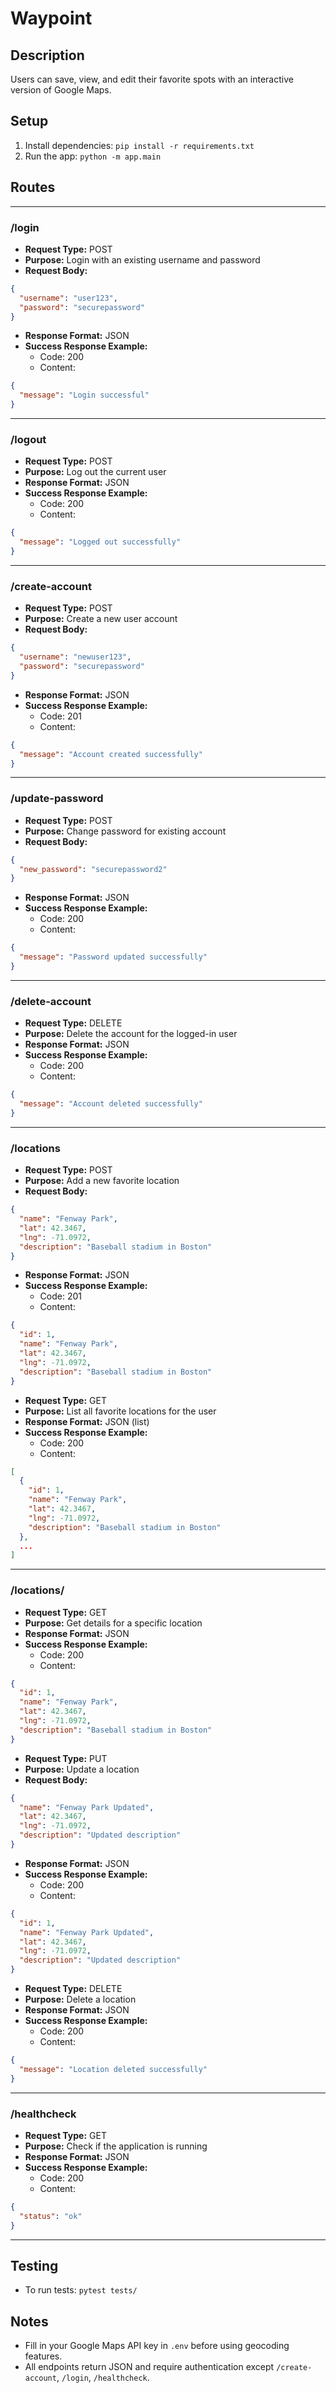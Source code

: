 # Waypoint

## Description
Users can save, view, and edit their favorite spots with an interactive version of Google Maps.

## Setup
1. Install dependencies: `pip install -r requirements.txt`
2. Run the app: `python -m app.main`

## Routes

---

### /login
* **Request Type:** POST
* **Purpose:** Login with an existing username and password
* **Request Body:**
```json
{
  "username": "user123",
  "password": "securepassword"
}
```
* **Response Format:** JSON
* **Success Response Example:**
  - Code: 200
  - Content:
```json
{
  "message": "Login successful"
}
```

---

### /logout
* **Request Type:** POST
* **Purpose:** Log out the current user
* **Response Format:** JSON
* **Success Response Example:**
  - Code: 200
  - Content:
```json
{
  "message": "Logged out successfully"
}
```

---

### /create-account
* **Request Type:** POST
* **Purpose:** Create a new user account
* **Request Body:**
```json
{
  "username": "newuser123",
  "password": "securepassword"
}
```
* **Response Format:** JSON
* **Success Response Example:**
  - Code: 201
  - Content:
```json
{
  "message": "Account created successfully"
}
```

---

### /update-password
* **Request Type:** POST
* **Purpose:** Change password for existing account
* **Request Body:**
```json
{
  "new_password": "securepassword2"
}
```
* **Response Format:** JSON
* **Success Response Example:**
  - Code: 200
  - Content:
```json
{
  "message": "Password updated successfully"
}
```

---

### /delete-account
* **Request Type:** DELETE
* **Purpose:** Delete the account for the logged-in user
* **Response Format:** JSON
* **Success Response Example:**
  - Code: 200
  - Content:
```json
{
  "message": "Account deleted successfully"
}
```

---

### /locations
* **Request Type:** POST
* **Purpose:** Add a new favorite location
* **Request Body:**
```json
{
  "name": "Fenway Park",
  "lat": 42.3467,
  "lng": -71.0972,
  "description": "Baseball stadium in Boston"
}
```
* **Response Format:** JSON
* **Success Response Example:**
  - Code: 201
  - Content:
```json
{
  "id": 1,
  "name": "Fenway Park",
  "lat": 42.3467,
  "lng": -71.0972,
  "description": "Baseball stadium in Boston"
}
```

* **Request Type:** GET
* **Purpose:** List all favorite locations for the user
* **Response Format:** JSON (list)
* **Success Response Example:**
  - Code: 200
  - Content:
```json
[
  {
    "id": 1,
    "name": "Fenway Park",
    "lat": 42.3467,
    "lng": -71.0972,
    "description": "Baseball stadium in Boston"
  },
  ...
]
```

---

### /locations/<id>
* **Request Type:** GET
* **Purpose:** Get details for a specific location
* **Response Format:** JSON
* **Success Response Example:**
  - Code: 200
  - Content:
```json
{
  "id": 1,
  "name": "Fenway Park",
  "lat": 42.3467,
  "lng": -71.0972,
  "description": "Baseball stadium in Boston"
}
```

* **Request Type:** PUT
* **Purpose:** Update a location
* **Request Body:**
```json
{
  "name": "Fenway Park Updated",
  "lat": 42.3467,
  "lng": -71.0972,
  "description": "Updated description"
}
```
* **Response Format:** JSON
* **Success Response Example:**
  - Code: 200
  - Content:
```json
{
  "id": 1,
  "name": "Fenway Park Updated",
  "lat": 42.3467,
  "lng": -71.0972,
  "description": "Updated description"
}
```

* **Request Type:** DELETE
* **Purpose:** Delete a location
* **Response Format:** JSON
* **Success Response Example:**
  - Code: 200
  - Content:
```json
{
  "message": "Location deleted successfully"
}
```

---

### /healthcheck
* **Request Type:** GET
* **Purpose:** Check if the application is running
* **Response Format:** JSON
* **Success Response Example:**
  - Code: 200
  - Content:
```json
{
  "status": "ok"
}
```

---

## Testing
- To run tests: `pytest tests/`

## Notes
- Fill in your Google Maps API key in `.env` before using geocoding features.
- All endpoints return JSON and require authentication except `/create-account`, `/login`, `/healthcheck`.